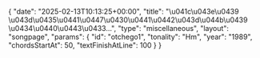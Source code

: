{
    "date": "2025-02-13T10:13:25+00:00",
    "title": "\u041c\u043e\u0439 \u043d\u0435\u0441\u0447\u0430\u0441\u0442\u043d\u044b\u0439 \u0434\u0440\u0443\u0433...",
    "type": "miscellaneous",
    "layout": "songpage",
    "params": {
        "id": "otchego1",
        "tonality": "Hm",
        "year": "1989",
        "chordsStartAt": 50,
        "textFinishAtLine": 100
    }
}